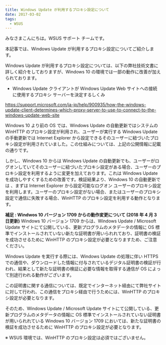 ```yaml
---
title: Windows Update が利用するプロキシ設定について
date: 2017-03-02
tags:
  - WSUS
---
```


みなさまこんにちは。WSUS サポート チームです。  

本記事では、Windows Update が利用するプロキシ設定についてご紹介します。    

Windows Update が利用するプロキシ設定については、以下の弊社技術文書に詳しく紹介をしておりますが、Windows 10 の環境では一部の動作に改善が加えられております。  

 

- Windows Update クライアントが Windows Update Web サイトへの接続に使用するプロキシ サーバーを決定するしくみ  

https://support.microsoft.com/ja-jp/help/900935/how-the-windows-update-client-determines-which-proxy-server-to-use-to-connect-to-the-windows-update-web-site  

 

Windows 10 より前の OS では、Windows Update の自動更新ではシステムの WinHTTP のプロキシ設定が利用され、ユーザーが実行する Windows Update の手動更新では Internet Explorer から設定できるそのユーザーに紐づいたプロキシ設定が利用されていました。この仕組みについては、上記の公開情報に記載の通りです。  

 

しかし、Windows 10 からは Windows Update の自動更新でも、ユーザーがログオンしていてそのユーザーに紐づいたプロキシ設定がある場合、ユーザーのプロキシ設定を利用するように変更を加えております。これは Windows Update を成功しやすくするための改善です。検証結果より、Windows 10 の自動更新では 、まずは Internet Explorer から設定可能なログオン ユーザーのプロキシ設定を利用します。ユーザーのプロキシ設定がない場合、またはユーザーのプロキシ設定で通信に失敗する場合、WinHTTP のプロキシ設定を利用する動作となります。  

 

**補足 : Windwos 10 バージョン 1709 からの動作変更について (2018 年 4 月 3 日更新)**
Windows 10 バージョン 1709 からは、Windows Update / Microsoft Update サイトにて公開している、更新プログラムのメタデータの情報に OS 標準でインストールされていない新たな証明書が用いられれており、証明書の検証を成功させるために WinHTTP のプロキシ設定が必要となりますため、ご注意ください。  

Windows Update を実行する際には、Windows Update の処理に伴い HTTPS での通信や、ダウンロードした情報に付与されているデジタル証明書の検証が行われ、結果として新たな証明書の検証に必要な情報を取得する通信が OS によって別途行われる動作がございます。  

この証明書に関する通信については、既定でインターネット経由にて弊社サイトに対して行われ、この通信をプロキシ経由で行うためには、WinHTTP のプロキシ設定が必要となります。  

そのため、Windows Update / Microsoft Update サイトにて公開している、更新プログラムのメタデータの情報に OS 標準でインストールされていない証明書が用いられれている Windows 10 バージョン 1709 においては、新たな証明書の検証を成功させるために WinHTTP のプロキシ設定が必要となります。  

※ WSUS 環境では、WinHTTP のプロキシ設定は必須ではございません。  